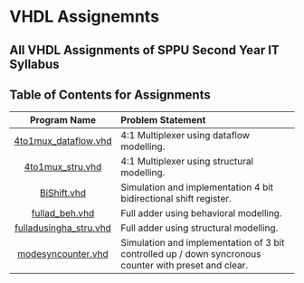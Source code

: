 # VHDL Assignemnts

## All VHDL Assignments of SPPU Second Year IT Syllabus

## Table of Contents for Assignments

| Program Name                     | Problem Statement                    |
| :-----------------------------:  | :--------------------------------    |
|[4to1mux_dataflow.vhd](4to1mux_dataflow.vhd)|4:1 Multiplexer using dataflow modelling.|
|[4to1mux_stru.vhd](4to1mux_stru.vhd)|4:1 Multiplexer using structural modelling.|
|[BiShift.vhd](BiShift.vhd)|Simulation and implementation 4 bit bidirectional shift register.|
|[fullad_beh.vhd](fullad_beh.vhd)|Full adder using behavioral modelling.|
|[fulladusingha_stru.vhd](fulladusingha_stru.vhd)|Full adder using structural modelling.|
|[modesyncounter.vhd](modesyncounter.vhd)|Simulation and implementation of 3 bit controlled up / down syncronous counter with preset and clear.|
